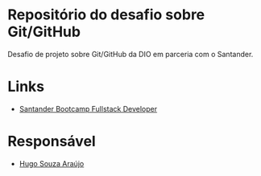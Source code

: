 # Repositório do desafio sobre Git/GitHub
Desafio de projeto sobre Git/GitHub da DIO em parceria com o Santander.

# Links
 - [Santander Bootcamp Fullstack Developer](https://web.dio.me/track/santander-bootcamp-fullstack-developer)
 
# Responsável
 - [Hugo Souza Araújo](https://www.linkedin.com/in/hugo-s-36391b92/)